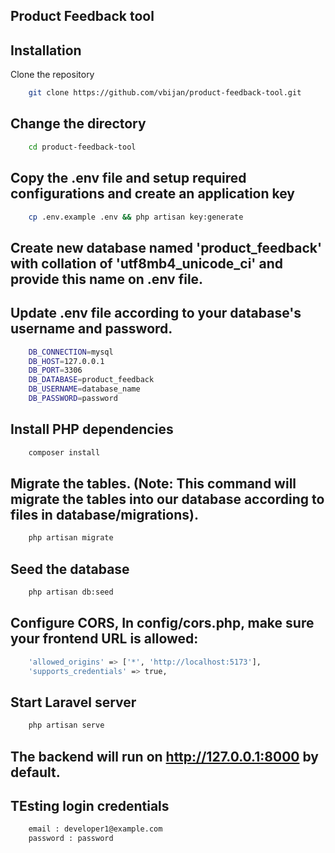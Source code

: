 ## Product Feedback tool

## **Installation**

Clone the repository
```bash
    git clone https://github.com/vbijan/product-feedback-tool.git
```

## **Change the directory**
```bash
    cd product-feedback-tool
```

## **Copy the .env file and setup required configurations and create an application key**
```bash
    cp .env.example .env && php artisan key:generate
```

## **Create new database named 'product_feedback' with collation of 'utf8mb4_unicode_ci' and provide this name on .env file.**


## **Update .env file according to your database's username and password.**
```bash
    DB_CONNECTION=mysql
    DB_HOST=127.0.0.1
    DB_PORT=3306
    DB_DATABASE=product_feedback
    DB_USERNAME=database_name
    DB_PASSWORD=password
```

## **Install PHP dependencies**
```bash
    composer install
```

## **Migrate the tables. (Note: This command will migrate the tables into our database according to files in database/migrations).**
```bash
    php artisan migrate
```

## **Seed the database**
```bash
    php artisan db:seed
```

## **Configure CORS, In config/cors.php, make sure your frontend URL is allowed:**
```bash
    'allowed_origins' => ['*', 'http://localhost:5173'],
    'supports_credentials' => true,
```

## **Start Laravel server**
```bash
    php artisan serve
```

## **The backend will run on http://127.0.0.1:8000 by default.**

## TEsting login credentials
```bash
    email : developer1@example.com
    password : password
```